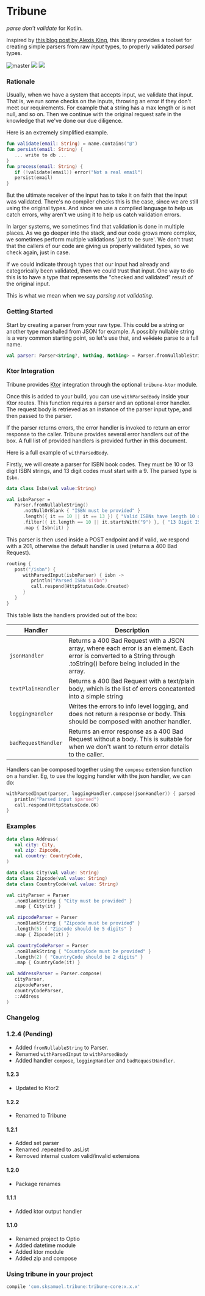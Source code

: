Tribune
=========================

_parse don't validate_ for Kotlin.

Inspired by [this blog post by Alexis King](https://lexi-lambda.github.io/blog/2019/11/05/parse-don-t-validate/), this
library
provides a toolset for creating simple parsers from raw _input_ types, to properly validated _parsed_ types.

![master](https://github.com/sksamuel/tribune/workflows/master/badge.svg)
[<img src="https://img.shields.io/maven-central/v/com.sksamuel.tribune/tribune-core.svg?label=latest%20release"/>](http://search.maven.org/#search%7Cga%7C1%7Ctribune)
[<img src="https://img.shields.io/nexus/s/https/oss.sonatype.org/com.sksamuel.tribune/tribune-core.svg?label=latest%20snapshot&style=plastic"/>](https://oss.sonatype.org/content/repositories/snapshots/com/sksamuel/tribune)

### Rationale

Usually, when we have a system that accepts input, we validate that input. That is, we run some checks on the inputs,
throwing an error if they don't meet our requirements. For example that a string has a max length or is not null, and so
on. Then we continue with the original request safe in the knowledge that we've done our due diligence.

Here is an extremely simplified example.

```kotlin
fun validate(email: String) = name.contains("@")
fun persist(email: String) {
   ... write to db ...
}
fun process(email: String) {
   if (!validate(email)) error("Not a real email")
   persist(email)
}
```

But the ultimate receiver of the input has to take it on faith that the input was validated.
There's no compiler checks this is the case, since we are still using the original types. And since we use a compiled
language to help us catch errors, why aren't we using it to help us catch validation errors.

In larger systems, we sometimes find that validation is done in multiple places. As we go deeper into the stack, and our
code grows more complex, we sometimes perform multiple validations 'just to be sure'. We don't trust that the callers of
our code are giving us properly validated types, so we check again, just in case.

If we could indicate through types that our input had already and categorically been validated, then we could trust that
input. One way to do this is to have a type that represents the "checked and validated" result of the original input.

This is what we mean when we say _parsing not validating_.

### Getting Started

Start by creating a parser from your raw type. This could be a string or another type marshalled from JSON for example.
A possibly nullable string is a very common starting point, so let's use that, and ~~validate~~ parse to a full name.

```kotlin
val parser: Parser<String?, Nothing, Nothing> = Parser.fromNullableString()
```

### Ktor Integration

Tribune provides [Ktor](https://ktor.io) integration through the optional `tribune-ktor` module.

Once this is added to your build, you can use `withParsedBody` inside your Ktor routes. This function requires
a parser and an optional error handler. The request body is retrieved as an instance of the parser input type,
and then passed to the parser.

If the parser returns errors, the error handler is invoked to return an error response to the caller. Tribune provides
several error handlers out of the box. A full list of provided handlers is provided further in this document.

Here is a full example of `withParsedBody`.

Firstly, we will create a parser for ISBN book codes. They must be 10 or 13 digit ISBN strings, and 13 digit
codes must start with a 9. The parsed type is `Isbn`.


```kotlin
data class Isbn(val value:String)

val isbnParser =
   Parser.fromNullableString()
      .notNullOrBlank { "ISBN must be provided" }
      .length({ it == 10 || it == 13 }) { "Valid ISBNs have length 10 or 13" }
      .filter({ it.length == 10 || it.startsWith("9") }, { "13 Digit ISBNs must start with 9" })
      .map { Isbn(it) }
```

This parser is then used inside a POST endpoint and if valid, we respond with a 201, otherwise the default
handler is used (returns a 400 Bad Request).

```kotlin
routing {
   post("/isbn") {
      withParsedInput(isbnParser) { isbn ->
         println("Parsed ISBN $isbn")
         call.respond(HttpStatusCode.Created)
      }
   }
}
```

This table lists the handlers provided out of the box:

| Handler             | Description                                                                                                                                                              |
|---------------------|--------------------------------------------------------------------------------------------------------------------------------------------------------------------------|
| `jsonHandler`       | Returns a 400 Bad Request with a JSON array, where each error is an element. Each error is converted to a String through .toString() before being included in the array. |
| `textPlainHandler`  | Returns a 400 Bad Request with a text/plain body, which is the list of errors concatented into a simple string                                                           |
| `loggingHandler`    | Writes the errors to info level logging, and does not return a response or body. This should be composed with another handler.                                           |
| `badRequestHandler` | Returns an error response as a 400 Bad Request without a body. This is suitable for when we don't want to return error details to the caller.                            |


Handlers can be composed together using the `compose` extension function on a handler.
Eg, to use the logging handler with the json handler, we can do:

```kotlin
withParsedInput(parser, loggingHandler.compose(jsonHandler)) { parsed ->
   println("Parsed input $parsed")
   call.respond(HttpStatusCode.OK)
}
```

### Examples

```kotlin
data class Address(
   val city: City,
   val zip: Zipcode,
   val country: CountryCode,
)

data class City(val value: String)
data class Zipcode(val value: String)
data class CountryCode(val value: String)

val cityParser = Parser
   .nonBlankString { "City must be provided" }
   .map { City(it) }

val zipcodeParser = Parser
   .nonBlankString { "Zipcode must be provided" }
   .length(5) { "Zipcode should be 5 digits" }
   .map { Zipcode(it) }

val countryCodeParser = Parser
   .nonBlankString { "CountryCode must be provided" }
   .length(2) { "CountryCode should be 2 digits" }
   .map { CountryCode(it) }

val addressParser = Parser.compose(
   cityParser,
   zipcodeParser,
   countryCodeParser,
   ::Address
)
```

### Changelog

### 1.2.4 (Pending)

* Added `fromNullableString` to Parser.
* Renamed `withParsedInput` to `withParsedBody`
* Added handler `compose`, `loggingHandler` and `badRequestHandler`.

#### 1.2.3

* Updated to Ktor2

#### 1.2.2

* Renamed to Tribune

#### 1.2.1

* Added set parser
* Renamed .repeated to .asList
* Removed internal custom valid/invalid extensions

#### 1.2.0

* Package renames

#### 1.1.1

* Added ktor output handler

#### 1.1.0

* Renamed project to Optio
* Added datetime module
* Added ktor module
* Added zip and compose

### Using tribune in your project

```groovy
compile 'com.sksamuel.tribune:tribune-core:x.x.x'
```

